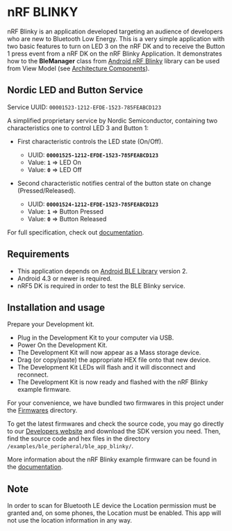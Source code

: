 # nRF BLINKY

nRF Blinky is an application developed targeting an audience of developers who are new to 
Bluetooth Low Energy. This is a very simple application with two basic features to turn on LED 3 
on the nRF DK and to receive the Button 1 press event from a nRF DK on the nRF Blinky Application.
It demonstrates how to the **BleManager** class from 
[Android nRF Blinky](https://github.com/NordicSemiconductor/Android-BLE-Library/) 
library can be used from View Model 
(see [Architecture Components](https://developer.android.com/topic/libraries/architecture/index.html)).

## Nordic LED and Button Service

Service UUID: `00001523-1212-EFDE-1523-785FEABCD123`

A simplified proprietary service by Nordic Semiconductor, containing two characteristics one to 
control LED 3 and Button 1:

- First characteristic controls the LED state (On/Off).
  - UUID: **`00001525-1212-EFDE-1523-785FEABCD123`**
  - Value: **`1`** => LED On
  - Value: **`0`** => LED Off

- Second characteristic notifies central of the button state on change (Pressed/Released).
  - UUID: **`00001524-1212-EFDE-1523-785FEABCD123`**
  - Value: **`1`** => Button Pressed
  - Value: **`0`** => Button Released
  
For full specification, check out 
[documentation](https://www.nordicsemi.com/DocLib/Content/SDK_Doc/nRF5_SDK/v15-2-0/ble_sdk_app_blinky).

## Requirements

* This application depends on [Android BLE Library](https://github.com/NordicSemiconductor/Android-BLE-Library/) version 2.
* Android 4.3 or newer is required.
* nRF5 DK is required in order to test the BLE Blinky service.

## Installation and usage

Prepare your Development kit.
  - Plug in the Development Kit to your computer via USB.
  - Power On the Development Kit.
  - The Development Kit will now appear as a Mass storage device.
  - Drag (or copy/paste) the appropriate HEX file onto that new device.
  - The Development Kit LEDs will flash and it will disconnect and reconnect.
  - The Development Kit is now ready and flashed with the nRF Blinky example firmware.

For your convenience, we have bundled two firmwares in this project under the 
[Firmwares](https://github.com/NordicSemiconductor/Android-nRF-Blinky/tree/master/Firmwares) 
directory.

To get the latest firmwares and check the source code, you may go directly to our 
[Developers website](http://developer.nordicsemi.com/nRF5_SDK/) 
and download the SDK version you need. Then, find the source code and hex files in the 
directory `/examples/ble_peripheral/ble_app_blinky/`.

More information about the nRF Blinky example firmware can be found in the 
[documentation](https://www.nordicsemi.com/DocLib/Content/SDK_Doc/nRF5_SDK/v15-2-0/ble_sdk_app_blinky).

## Note

In order to scan for Bluetooth LE device the Location permission must be granted and, on some phones, 
the Location must be enabled. This app will not use the location information in any way.